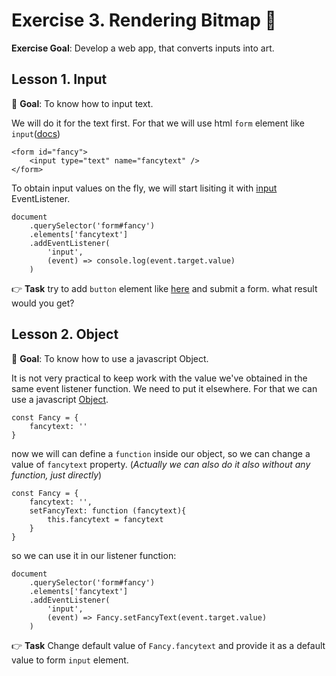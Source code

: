 # Exercise 3. Rendering Bitmap :pencil:

**Exercise Goal**: Develop a web app, that converts inputs into art.

## Lesson 1. Input

:dart: **Goal**: To know how to input text.

We will do it for the text first. For that we will use html `form` element like `input`([docs](https://developer.mozilla.org/en-US/docs/Web/HTML/Element/Input))

````
<form id="fancy">
    <input type="text" name="fancytext" />
</form>
````

To obtain input values on the fly, we will start lisiting it with [input](https://developer.mozilla.org/en-US/docs/Web/API/HTMLElement/input_event) EventListener.

```
document
    .querySelector('form#fancy')
    .elements['fancytext']
    .addEventListener(
        'input', 
        (event) => console.log(event.target.value)
    )
```

:point_right:  **Task**  try to add `button` element like [here](https://www.w3schools.com/tags/att_button_form.asp) and submit a form. what result would you get?




## Lesson 2. Object

:dart: **Goal**: To know how to use a javascript Object. 

It is not very practical to keep work with the value we've obtained in the same event listener function. We need to put it elsewhere. For that we can use a javascript [Object](https://developer.mozilla.org/en-US/docs/Web/JavaScript/Guide/Working_with_Objects).

````
const Fancy = {
    fancytext: ''
}
````

now we will can define a `function` inside our object, so we can change a value of `fancytext` property. (*Actually we can also do it also without any function, just directly*)

````
const Fancy = {
    fancytext: '',
    setFancyText: function (fancytext){
        this.fancytext = fancytext
    }
}
````

so we can use it in our listener function:
```
document
    .querySelector('form#fancy')
    .elements['fancytext']
    .addEventListener(
        'input', 
        (event) => Fancy.setFancyText(event.target.value)
    )
```

:point_right:  **Task**  Change default value of `Fancy.fancytext` and provide it as a default value to form `input` element. 


